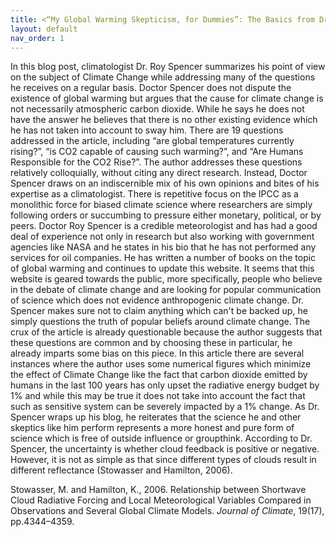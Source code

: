 ```yaml
---
title: <“My Global Warming Skepticism, for Dummies”: The Basics from Dr. Roy Spencer>
layout: default
nav_order: 1
---
```


In this blog post, climatologist Dr. Roy Spencer summarizes his point of view on the subject of Climate Change while addressing many of the questions he receives on a regular basis. Doctor Spencer does not dispute the existence of global warming but argues that the cause for climate change is not necessarily atmospheric carbon dioxide. While he says he does not have the answer he believes that there is no other existing evidence which he has not taken into account to sway him. There are 19 questions addressed in the article, including “are global temperatures currently rising?”, “is CO2 capable of causing such warming?”, and “Are Humans Responsible for the CO2 Rise?”. The author addresses these questions relatively colloquially, without citing any direct research. Instead, Doctor Spencer draws on an indiscernible mix of his own opinions and bites of his expertise as a climatologist. There is repetitive focus on the IPCC as a monolithic force for biased climate science where researchers are simply following orders or succumbing to pressure either monetary, political, or by peers. 
Doctor Roy Spencer is a credible meteorologist and has had a good deal of experience not only in research but also working with government agencies like NASA and he states in his bio that he has not performed any services for oil companies. He has written a number of books on the topic of global warming and continues to update this website. It seems that this website is geared towards the public, more specifically, people who believe in the debate of climate change and are looking for popular communication of science which does not evidence anthropogenic climate change. 
Dr. Spencer makes sure not to claim anything which can't be backed up, he simply questions the truth of popular beliefs around climate change. The crux of the article is already questionable because the author suggests that these questions are common and by choosing these in particular, he already imparts some bias on this piece. In this article there are several instances where the author uses some numerical figures which minimize the effect of Climate Change like the fact that carbon dioxide emitted by humans in the last 100 years has only upset the radiative energy budget by 1% and while this may be true it does not take into account the fact that such as sensitive system can be severely impacted by a 1% change. 
As Dr. Spencer wraps up his blog, he reiterates that the science he and other skeptics like him perform represents a more honest and pure form of science which is free of outside influence or groupthink. According to Dr. Spencer, the uncertainty is whether cloud feedback is positive or negative. However, it is not as simple as that since different types of clouds result in different reflectance (Stowasser and Hamilton, 2006).

Stowasser, M. and Hamilton, K., 2006. Relationship between Shortwave Cloud Radiative Forcing and Local Meteorological Variables Compared in Observations and Several Global Climate Models. *Journal of Climate*, 19(17), pp.4344–4359.
